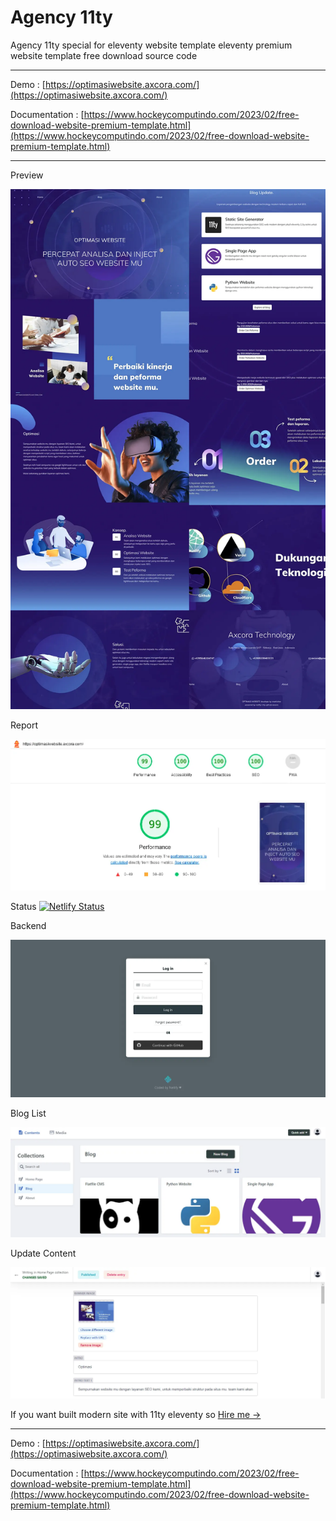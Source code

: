 # Agency 11ty

Agency 11ty special for eleventy website template
eleventy premium website template free download source code

---------------------------------

Demo : [https://optimasiwebsite.axcora.com/](https://optimasiwebsite.axcora.com/)

Documentation : [https://www.hockeycomputindo.com/2023/02/free-download-website-premium-template.html](https://www.hockeycomputindo.com/2023/02/free-download-website-premium-template.html)


---------------------------------
Preview

![eleventy premium website template free download source code](eleventypremiumdownloadtemplatefreesourcecode.webp)

Report

![fast website eleventy](lighthousereport.webp)

Status  [![Netlify Status](https://api.netlify.com/api/v1/badges/778aec5b-8b9d-4cfb-aa75-8196d7308154/deploy-status)](https://app.netlify.com/sites/optimasiwebsite/deploys)

Backend

![headless cms static site generator eleventy](netlifycms-eleventy11ty.webp)

Blog List

![headless cms static site generator eleventy](headlesscmsnetlifyeleventy11tyblog.webp)

Update Content

![headless cms static site generator eleventy](headlesscmsnetlifyeleventy11ty.webp)


If you want built modern site with 11ty eleventy so [Hire me →](https://www.fiverr.com/creativitas/design-your-modern-website-using-jekyll)

---------------------------------


Demo : [https://optimasiwebsite.axcora.com/](https://optimasiwebsite.axcora.com/)

Documentation : [https://www.hockeycomputindo.com/2023/02/free-download-website-premium-template.html](https://www.hockeycomputindo.com/2023/02/free-download-website-premium-template.html)